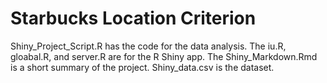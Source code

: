 # Starbucks Location Criterion

Shiny_Project_Script.R has the code for the data analysis. The iu.R, gloabal.R, and server.R are for the R Shiny app. The Shiny_Markdown.Rmd is a short summary of the project. Shiny_data.csv is the dataset.
